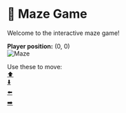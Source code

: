 # 🧩 Maze Game  
Welcome to the interactive maze game!

**Player position:** (0, 0)  
![Maze](https://recognize-instructor-criteria-other.trycloudflare.com/images/pos_0_0.png?t=1760504351720)

Use these to move:  
[⬆️](https://recognize-instructor-criteria-other.trycloudflare.com/move/0_0_w)  
[⬇️](https://recognize-instructor-criteria-other.trycloudflare.com/move/0_0_s)  
[⬅️](https://recognize-instructor-criteria-other.trycloudflare.com/move/0_0_a)  
[➡️](https://recognize-instructor-criteria-other.trycloudflare.com/move/0_0_d)
